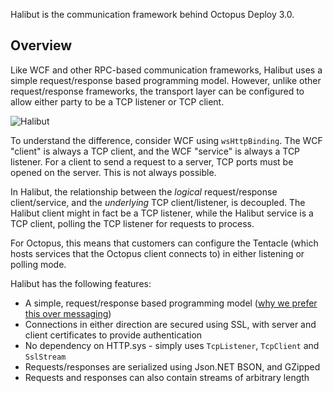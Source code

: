 Halibut is the communication framework behind Octopus Deploy 3.0. 

## Overview

Like WCF and other RPC-based communication frameworks, Halibut uses a simple request/response based programming model. However, unlike other request/response frameworks, the transport layer can be configured to allow either party to be a TCP listener or TCP client. 

![Halibut](http://res.cloudinary.com/octopusdeploy/image/upload/v1421035742/halibut_rqxrw2.png)

To understand the difference, consider WCF using `wsHttpBinding`. The WCF "client" is always a TCP client, and the WCF "service" is always a TCP listener. For a client to send a request to a server, TCP ports must be opened on the server. This is not always possible. 

In Halibut, the relationship between the *logical* request/response client/service, and the *underlying* TCP client/listener, is decoupled. The Halibut client might in fact be a TCP listener, while the Halibut service is a TCP client, polling the TCP listener for requests to process. 

For Octopus, this means that customers can configure the Tentacle (which hosts services that the Octopus client connects to) in either listening or polling mode. 

Halibut has the following features:

 - A simple, request/response based programming model ([why we prefer this over messaging](http://octopusdeploy.com/blog/actors-vs-rpc-in-octopus-3))
 - Connections in either direction are secured using SSL, with server and client certificates to provide authentication
 - No dependency on HTTP.sys - simply uses `TcpListener`, `TcpClient` and `SslStream`
 - Requests/responses are serialized using Json.NET BSON, and GZipped
 - Requests and responses can also contain streams of arbitrary length
